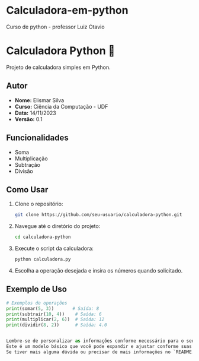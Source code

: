 # Calculadora-em-python
Curso de python - professor Luiz Otavio

# Calculadora Python 🧮

Projeto de calculadora simples em Python.

## Autor

- **Nome:** Elismar Silva
- **Curso:** Ciência da Computação - UDF
- **Data:** 14/11/2023
- **Versão:** 0.1

## Funcionalidades

- Soma
- Multiplicação
- Subtração
- Divisão

## Como Usar

1. Clone o repositório:

    ```bash
    git clone https://github.com/seu-usuario/calculadora-python.git
    ```

2. Navegue até o diretório do projeto:

    ```bash
    cd calculadora-python
    ```

3. Execute o script da calculadora:

    ```bash
    python calculadora.py
    ```

4. Escolha a operação desejada e insira os números quando solicitado.

## Exemplo de Uso

```python
# Exemplos de operações
print(somar(5, 3))       # Saída: 8
print(subtrair(10, 4))    # Saída: 6
print(multiplicar(2, 6))  # Saída: 12
print(dividir(8, 2))      # Saída: 4.0


Lembre-se de personalizar as informações conforme necessário para o seu projeto específico.
Este é um modelo básico que você pode expandir e ajustar conforme suas necessidades.
Se tiver mais alguma dúvida ou precisar de mais informações no `README.md`, sinta-se à vontade para perguntar!


